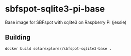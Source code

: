 # sbfspot-sqlite3-pi-base
Base image for SBFspot with sqlite3 on Raspberry PI (jessie)

## Building
```
docker build solarexplorer/sbfspot-sqlite3-base .
```

